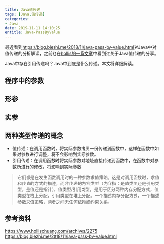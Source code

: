 ```yaml
---
title: Java值传递
tags: [Java,值传递]
categories:
- Java
date: 2019-11-11 14:10:25
entitle: Java-PassByValue
---
```


最近看到<https://blog.biezhi.me/2018/11/java-pass-by-value.html>对Java中对值传递的分析解读，之前也在[hollis的一篇文章](https://www.hollischuang.com/archives/2275)中看到过关于Java值传递的分享。

Java中存在引用传递吗？Java中到底是什么传递。本文将详细解读。

<!--more-->

## 程序中的参数

## 形参



## 实参


## 两种类型传递的概念

* 值传递：在调用函数时，将实际参数拷贝一份传递到函数中，这样在函数中如果对参数进行调整，将不会影响到实际参数。
* 引用传递：在调用函数时将实际参数对地址直接传递到函数中，在函数中对参数所进行的修改，将影响到实际参数

> 它们都是在发生函数调用时的一种参数求值策略，这是对调用函数时，求值和传值的方式的描述，而非传递的内容类型（内容指：是值类型还是引用类型，是值还是指针）。值类型/引用类型，是用于区分两种内存分配方式，值类型在栈上分配，引用类型在堆上分配。一个描述内存分配方式，一个描述参数求值策略，两者之间无任何依赖或约束关系。




##








## 参考资料
<https://www.hollischuang.com/archives/2275>
<https://blog.biezhi.me/2018/11/java-pass-by-value.html>

